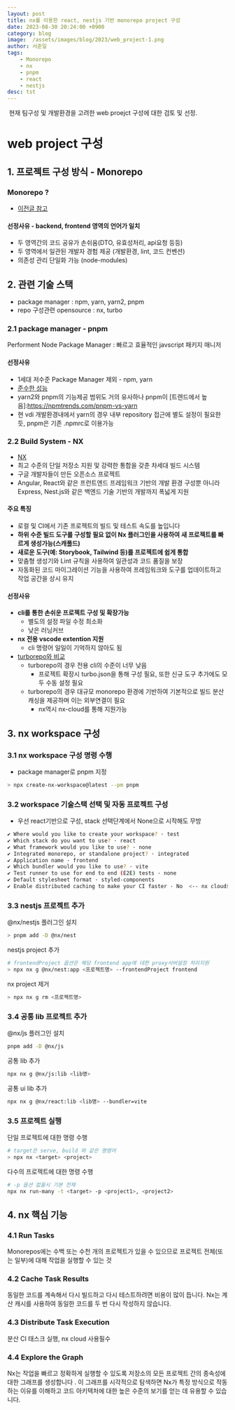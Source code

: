 ```yaml
---
layout: post
title: nx를 이용한 react, nestjs 기반 monorepo project 구성 
date: 2023-08-30 20:24:00 +0900
category: blog
image:  /assets/images/blog/2023/web_project-1.png
author: 서준일
tags:   
    - Monorepo
    - nx
    - pnpm
    - react
    - nestjs
desc: tst
---
```


&nbsp;현재 팀구성 및 개발환경을 고려한 web proejct 구성에 대한 검토 및 선정. 

# web project 구성

## 1. 프로젝트 구성 방식 - Monorepo

### Monorepo ?

- [이전글 참고](/blog/2023/08/30/monorepo/)

#### 선정사유 - backend, frontend 영역의 언어가 일치

- 두 영역간의 코드 공유가 손쉬움(DTO, 유효성처리, api요청 등등)
- 두 영역에서 일관된 개발자 경험 제공 (개발환경, lint, 코드 컨벤션)
- 의존성 관리 단일화 가능 (node-modules)

## 2. 관련 기술 스택 

- package manager : npm, yarn, yarn2, pnpm
- repo 구성관련 opensource : nx, turbo

### 2.1 package manager - pnpm

Performent Node Package Manager : 빠르고 효율적인 javscript 패키지 매니저

#### 선정사유

- 1세대 저수준 Package Manager 제외 - npm, yarn
- [준수한 성능](https://pnpm.io/ko/benchmarks)
- yarn2와 pnpm의 기능제공 범위도 거의 유사하나 pnpm이 [트렌드에서 높음]:https://npmtrends.com/pnpm-vs-yarn
- 현 vdi 개발환경내에서 yarn의 경우 내부 repository 접근에 별도 설정이 필요한듯, pnpm은 기존 .npmrc로 이용가능

### 2.2 Build System - NX

- [NX](https://nx.dev/)
- 최고 수준의 단일 저장소 지원 및 강력한 통합을 갖춘 차세대 빌드 시스템
- 구글 개발자들이 만든 오픈소스 프로젝트
- Angular, React와 같은 프런트엔드 프레임워크 기반의 개발 환경 구성뿐 아니라 Express, Nest.js와 같은 백엔드 기술 기반의 개발까지 폭넓게 지원

#### 주요 특징

- 로컬 및 CI에서 기존 프로젝트의 빌드 및 테스트 속도를 높입니다
- **하위 수준 빌드 도구를 구성할 필요 없이 Nx 플러그인을 사용하여 새 프로젝트를 빠르게 생성가능(스캐폴드)**
- **새로운 도구(예: Storybook, Tailwind 등)를 프로젝트에 쉽게 통합**
- 맞춤형 생성기와 Lint 규칙을 사용하여 일관성과 코드 품질을 보장
- 자동화된 코드 마이그레이션 기능을 사용하여 프레임워크와 도구를 업데이트하고 작업 공간을 상시 유지

#### 선정사유

- **cli를 통한 손쉬운 프로젝트 구성 및 확장가능**
  - 별도의 설정 파일 수정 최소화
  - 낮은 러닝커브
- **nx 전용 vscode extention 지원**
  - cli 명령어 일일이 기억하지 않아도 됨
- [turborepo와 비교](https://nx.dev/concepts/more-concepts/turbo-and-nx)
  - turborepo의 경우 전용 cli의 수준이 너무 낮음
    - 프로젝트 확장시 turbo.json을 통해 구성 필요, 또한 신규 도구 추가에도 모두 수동 설정 필요
  - turborepo의 경우 대규모 monorepo 환경에 기반하여 기본적으로 빌드 분산캐싱을 제공하며 이는 외부연결이 필요
    - nx역시 nx-cloud를 통해 지원가능

## 3. nx workspace 구성

### 3.1 nx workspace 구성 명령 수행

- package manager로 pnpm 지정

```bash
> npx create-nx-workspace@latest --pm pnpm
```

### 3.2 workspace 기술스택 선택 및 자동 프로젝트 구성

- 우선 react기반으로 구성, stack 선택단계에서 None으로 시작해도 무방

```bash
✔ Where would you like to create your workspace? · test
✔ Which stack do you want to use? · react
✔ What framework would you like to use? · none
✔ Integrated monorepo, or standalone project? · integrated
✔ Application name · frontend
✔ Which bundler would you like to use? · vite
✔ Test runner to use for end to end (E2E) tests · none
✔ Default stylesheet format · styled-components
✔ Enable distributed caching to make your CI faster · No  <-- nx cloud로 no로 선택
```

### 3.3 nestjs 프로젝트 추가

@nx/nestjs 플러그인 설치
```bash
> pnpm add -D @nx/nest
```

nestjs project 추가

```bash
# frontendProject 옵션은 해당 frontend app에 대한 proxy서버설정 처리지원
> npx nx g @nx/nest:app <프로젝트명> --frontendProject frontend
```

nx project 제거
```bash
> npx nx g rm <프로젝트명>
```

### 3.4 공통 lib 프로젝트 추가

@nx/js 플러그인 설치
```bash
pnpm add -D @nx/js
```

공통 lib 추가
```bash
npx nx g @nx/js:lib <lib명>
```

공통 ui lib 추가
```bash
npx nx g @nx/react:lib <lib명> --bundler=vite
```

### 3.5 프로젝트 실행

단일 프로젝트에 대한 명령 수행
```bash
# target은 serve, build 와 같은 명령어
> npx nx <target> <project>
```

다수의 프로젝트에 대한 명령 수행
```bash
# -p 옵션 없을시 기본 전체
npx nx run-many -t <target> -p <project1>, <project2>
```

## 4. nx 핵심 기능

### 4.1 Run Tasks

Monorepos에는 수백 또는 수천 개의 프로젝트가 있을 수 있으므로 프로젝트 전체(또는 일부)에 대해 작업을 실행할 수 있는 것

### 4.2 Cache Task Results

동일한 코드를 계속해서 다시 빌드하고 다시 테스트하려면 비용이 많이 듭니다. Nx는 계산 캐시를 사용하여 동일한 코드를 두 번 다시 작성하지 않습니다.

### 4.3 Distribute Task Execution

분산 CI 태스크 실행, nx cloud 사용필수

### 4.4 Explore the Graph

Nx는 작업을 빠르고 정확하게 실행할 수 있도록 저장소의 모든 프로젝트 간의 종속성에 대한 그래프를 생성합니다 . 이 그래프를 시각적으로 탐색하면 Nx가 특정 방식으로 작동하는 이유를 이해하고 코드 아키텍처에 대한 높은 수준의 보기를 얻는 데 유용할 수 있습니다.